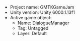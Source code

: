 <!-- UNITY CODE ASSIST INSTRUCTIONS START -->
- Project name: GMTKGameJam
- Unity version: Unity 6000.1.13f1
- Active game object:
  - Name: DialogueManager
  - Tag: Untagged
  - Layer: Default
<!-- UNITY CODE ASSIST INSTRUCTIONS END -->